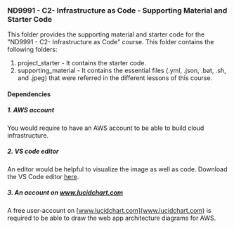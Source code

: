 ### ND9991 - C2- Infrastructure as Code - Supporting Material and Starter Code
This folder provides the supporting material and starter code for the "ND9991 - C2- Infrastructure as Code" course. This folder contains the following folders:
1. project_starter - It contains the starter code.
2. supporting_material - It contains the essential files (.yml, .json, .bat, .sh, and .jpeg) that were referred in the different lessons of this course.


#### Dependencies
##### 1. AWS account
You would require to have an AWS account to be able to build cloud infrastructure.

##### 2. VS code editor
An editor would be helpful to visualize the image as well as code. Download the VS Code editor [here](https://code.visualstudio.com/download).

##### 3. An account on www.lucidchart.com
A free user-account on [www.lucidchart.com](www.lucidchart.com) is required to be able to draw the web app architecture diagrams for AWS.
